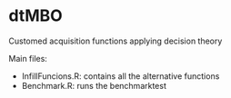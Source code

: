 # dtMBO
Customed acquisition functions applying decision theory


Main files:
+ InfillFuncions.R: contains all the alternative functions
+ Benchmark.R: runs the benchmarktest
